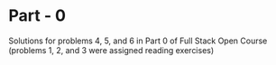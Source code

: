 # Part - 0

Solutions for problems 4, 5, and 6 in Part 0 of Full Stack Open Course
(problems 1, 2, and 3 were assigned reading exercises)